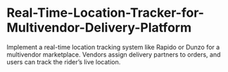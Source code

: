 # Real-Time-Location-Tracker-for-Multivendor-Delivery-Platform
Implement a real-time location tracking system like Rapido or Dunzo for a multivendor marketplace. Vendors assign delivery partners to orders, and users can track the rider’s live location.
